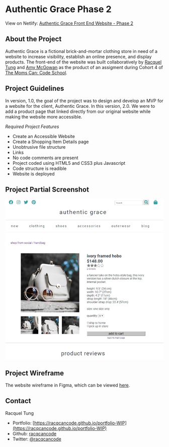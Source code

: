 
# Authentic Grace Phase 2

View on Netlify: [Authentic Grace Front End Website - Phase 2](link)

## About the Project

Authentic Grace is a fictional brick-and-mortar clothing store in need of a website to increase visibility, establish an online presence, and display products.  The front-end of the website was built collaboratively by [Racquel Tung](https://racqcancode.github.io/portfolio-WIP) and [Amy McGowan](https://amymcgowan.dev) as the product of an assigment during Cohort 4 of [The Moms Can: Code School](https://www.momscan.co/).

## Project Guidelines

In version, 1.0, the goal of the project was to design and develop an MVP for a website for the client, Authentic Grace.  In this version, 2.0.  We were to add a product page that linked directly from our original website while making the website more accessible.

_Required Project Features_
* Create an Accessible Website
* Create a Shopping Item Details page
* Unobtrusive file structure
* Links
* No code comments are present
* Project coded using HTML5 and CSS3 plus Javascript
* Code structure is readible
* Website is deployed

## Project Partial Screenshot

<img src="images/product_page.jpg" width="800px" align="center">

## Project Wireframe

The website wireframe in Figma, which can be viewed [here](https://www.figma.com/file/pqkXOmtQ4aI7D2edEtuTqc/Authentic-Grace-1.0---Racquel?node-id=0%3A1).

## Contact

Racquel Tung
* Portfolio: [https://racqcancode.github.io/portfolio-WIP](https://racqcancode.github.io/portfolio-WIP)
* Github: [racqcancode](https://github.com/racqcancode)
* Twitter: [@racqcancode](https://twitter.com/racqcancode)
